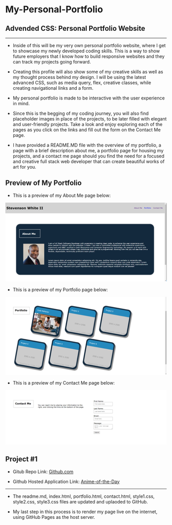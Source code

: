 # My-Personal-Portfolio

## Advended CSS: Personal Portfolio Website

---

* Inside of this will be my very own personal portfolio website, where I get to showcase my newly developed coding skills. This is a way to show future employers that I know how to build responsive websites and they can track my projects going forward.

* Creating this profile will also show some of my creative skills as well as my thought process behind my design. I will be using the latest advanced CSS, such as media query, flex, creative classes, while creating navigational links and a form.

* My personal portfolio is made to be interactive with the user experience in mind.

* Since this is the begging of my coding journey, you will also find placeholder images in place of the projects, to be later filled with elegant and user-friendly projects. Take a look and enjoy exploring each of the pages as you click on the links and fill out the form on the Contact Me page.

* I have provided a README.MD file with the overview of my portfolio, a page with a brief description about me, a portfolio page for housing my projects, and a contact me page should you find the need for a focused and creative full stack web developer that can create beautiful works of art for you.

## Preview of My Portfolio

* This is a preview of my About Me page below:

!["screenshot1"](./images/screenshot1.png)

* This is a preview of my Portfolio page below:

!["screenshot1"](./images/screenshot2.png)

* This is a preview of my Contact Me page below:

!["screenshot1"](./images/screenshot3.png)

## Project #1

* Gitub Repo Link: [Github.com](https://github.com/sawhite110/Anime-of-the-Day)

* Github Hosted Application Link: [Anime-of-the-Day]( https://sawhite110.github.io/Anime-of-the-Day/)

---

* The readme.md, index.html, portfolio.html, contact.html, style1.css, style2.css, style3.css files are updated and uplaoded to GitHub.

* My last step in this process is to render my page live on the internet, using GitHub Pages as the host server.